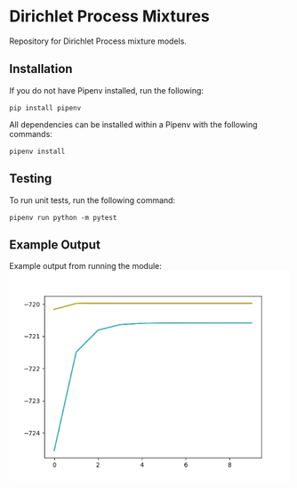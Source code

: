 # Dirichlet Process Mixtures

Repository for Dirichlet Process mixture models.

## Installation
If you do not have Pipenv installed, run the following:
```
pip install pipenv
```
All dependencies can be installed within a Pipenv with the following commands:
```
pipenv install
```

## Testing
To run unit tests, run the following command:
```
pipenv run python -m pytest
```

## Example Output
Example output from running the module:
![Visualization of model objectives.](figures/Figure_1.png)
